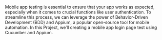 Mobile app testing is essential to ensure that your app works as expected, especially when it comes to crucial functions like user authentication. To streamline this process, we can leverage the power of Behavior-Driven Development (BDD) and Appium, a popular open-source tool for mobile automation. In this Project, we’ll creating a mobile app login page test using Cucumber and Appium.
